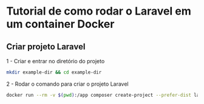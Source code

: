 # Tutorial de como rodar o Laravel em um container Docker

## Criar projeto Laravel

1 - Criar e entrar no diretório do projeto

```bash
mkdir example-dir && cd example-dir
```

2 - Rodar o comando para criar o projeto Laravel

```bash
docker run --rm -v $(pwd):/app composer create-project --prefer-dist laravel/laravel .
